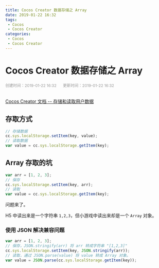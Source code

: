 ```yaml
---
title: Cocos Creator 数据存储之 Array
date: 2019-01-22 16:32
tags:
 - Cocos
 - Cocos Creator
categories:
 - Cocos
 - Cocos Creator
---
```


# Cocos Creator 数据存储之 Array

<div style="color: #999999; font-size: 12px;">
    <span>创建时间：2019-01-22 16:32</span>
    &nbsp;&nbsp;&nbsp;&nbsp;
    <span>更新时间：2019-01-22 16:32</span>
</div>
<br/>

[Cocos Creator 文档 -- 存储和读取用户数据](https://docs.cocos.com/creator/manual/zh/advanced-topics/data-storage.html)

## 存取方式

```javascript
// 存储数据
cc.sys.localStorage.setItem(key, value);
// 读取数据
var value = cc.sys.localStorage.getItem(key);
```

## Array 存取的坑

```javascript
var arr = [1, 2, 3];
// 保存
cc.sys.localStorage.setItem(key, arr);
// 读取
var value = cc.sys.localStorage.getItem(key);
```

问题来了。

H5 中读出来是一个字符串 `1,2,3`，但小游戏中读出来却是一个 `Array` 对象。

### 使用 JSON 解决兼容问题

```javascript
var arr = [1, 2, 3];
// 保存，JSON.stringify(arr) 将 arr 转成字符串 "[1,2,3]"
cc.sys.localStorage.setItem(key, JSON.stringify(arr));
// 读取，通过 JSON.parse(value) 将 value 转成 Array 对象。
var value = JSON.parse(cc.sys.localStorage.getItem(key));
```